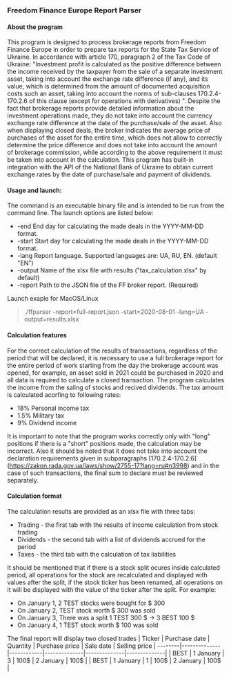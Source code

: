 ### Freedom Finance Europe Report Parser
#### About the program

This program is designed to process brokerage reports from Freedom Finance Europe in order to prepare tax reports for the State Tax Service of Ukraine. In accordance with article 170, paragraph 2 of the Tax Code of Ukraine: "Investment profit is calculated as the positive difference between the income received by the taxpayer from the sale of a separate investment asset, taking into account the exchange rate difference (if any), and its value, which is determined from the amount of documented acquisition costs such an asset, taking into account the norms of sub-clauses 170.2.4-170.2.6 of this clause (except for operations with derivatives) ".
Despite the fact that brokerage reports provide detailed information about the investment operations made, they do not take into account the currency exchange rate difference at the date of the purchase/sale of the asset. Also when displaying closed deals, the broker indicates the average price of purchases of the asset for the entire time, which does not allow to correctly determine the price difference and does not take into account the amount of brokerage commission, while according to the above requirement it must be taken into account in the calculation. This program has built-in integration with the API of the National Bank of Ukraine to obtain current exchange rates by the date of purchase/sale and payment of dividends.

#### Usage and launch:
The command is an executable binary file and is intended to be run from the command line. The launch options are listed below:
   - -end End day for calculating the made deals in the YYYY-MM-DD format.
   - -start Start day for calculating the made deals in the YYYY-MM-DD format.
   - -lang Report language. Supported languages are: UA, RU, EN. (default "EN")
   - -output Name of the xlsx file with results ("tax_calculation.xlsx" by default)
   - -report Path to the JSON file of the FF broker report. (Required)

Launch exaple for MacOS/Linux
> ./ffparser -report=full-report.json -start=2020-08-01 -lang=UA -output=results.xlsx

#### Calculation features
For the correct calculation of the results of transactions, regardless of the period that will be declared, it is necessary to use a full brokerage report for the entire period of work starting from the day the brokerage account was opened, for example, an asset sold in 2021 could be purchased in 2020 and all data is required to calculate a closed transaction. The program calculates the income from the saling of stocks and recived dividends. The tax amount is calculated acorfing to following rates:
- 18% Personal income tax
- 1.5% Military tax
- 9% Dividend income

It is important to note that the program works correctly only with "long" positions if there is a "short" positions made, the calculation may be incorrect. Also it should be noted that it does not take into account the declaration requirements given in subparagraphs [170.2.4-170.2.6] (https://zakon.rada.gov.ua/laws/show/2755-17?lang=ru#n3998) and in the case of such transactions, the final sum to declare must be reviewed separately.

#### Calculation format
The calculation results are provided as an xlsx file with three tabs:
- Trading - the first tab with the results of income calculation from stock trading
- Dividends - the second tab with a list of dividends accrued for the period
- Taxes - the third tab with the calculation of tax liabilities

It should be mentioned that if there is a stock split ocures inside calculated period, all operations for the stock are recalculated and displayed with values ​​after the split, if the stock ticker has been renamed, all operations on it will be displayed with the value of the ticker after the split. For example:
- On January 1, 2 TEST stocks were bought for $ 300
- On January 2, TEST stock worth $ 300 was sold
- On January 3, There was a split 1 TEST 300 $ -> 3 BEST 100 $
- On January 4, 1 TEST stock worth $ 100 was sold

The final report will display two closed trades
| Ticker | Purchase date | Quantity | Purchase price | Sale date | Selling price |
--------|--------------|------------|--------------|--------------|--------------|
| BEST | 1 January | 3 | 100$ | 2 January | 100$ |
| BEST | 1 January | 1 | 100$ | 2 January | 100$ |
